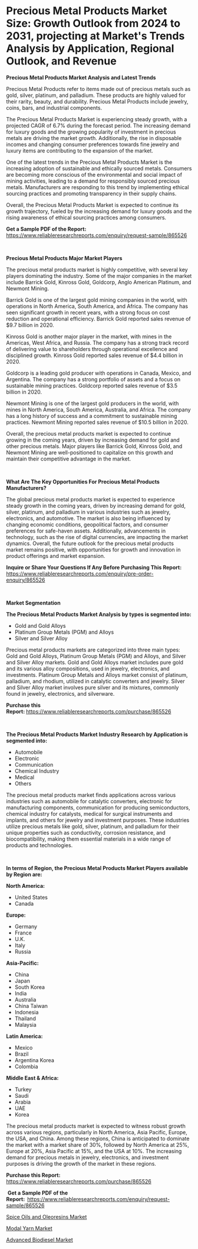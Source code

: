 <p><h1>Precious Metal Products Market Size: Growth Outlook from 2024 to 2031, projecting at Market's Trends Analysis by Application, Regional Outlook, and Revenue</h1></p><p><strong>Precious Metal Products Market Analysis and Latest Trends</strong></p>
<p><p>Precious Metal Products refer to items made out of precious metals such as gold, silver, platinum, and palladium. These products are highly valued for their rarity, beauty, and durability. Precious Metal Products include jewelry, coins, bars, and industrial components.</p><p>The Precious Metal Products Market is experiencing steady growth, with a projected CAGR of 6.7% during the forecast period. The increasing demand for luxury goods and the growing popularity of investment in precious metals are driving the market growth. Additionally, the rise in disposable incomes and changing consumer preferences towards fine jewelry and luxury items are contributing to the expansion of the market.</p><p>One of the latest trends in the Precious Metal Products Market is the increasing adoption of sustainable and ethically sourced metals. Consumers are becoming more conscious of the environmental and social impact of mining activities, leading to a demand for responsibly sourced precious metals. Manufacturers are responding to this trend by implementing ethical sourcing practices and promoting transparency in their supply chains.</p><p>Overall, the Precious Metal Products Market is expected to continue its growth trajectory, fueled by the increasing demand for luxury goods and the rising awareness of ethical sourcing practices among consumers.</p></p>
<p><strong>Get a Sample PDF of the Report:&nbsp;</strong> <a href="https://www.reliableresearchreports.com/enquiry/request-sample/865526">https://www.reliableresearchreports.com/enquiry/request-sample/865526</a></p>
<p>&nbsp;</p>
<p><strong>Precious Metal Products Major Market Players</strong></p>
<p><p>The precious metal products market is highly competitive, with several key players dominating the industry. Some of the major companies in the market include Barrick Gold, Kinross Gold, Goldcorp, Anglo American Platinum, and Newmont Mining.</p><p>Barrick Gold is one of the largest gold mining companies in the world, with operations in North America, South America, and Africa. The company has seen significant growth in recent years, with a strong focus on cost reduction and operational efficiency. Barrick Gold reported sales revenue of $9.7 billion in 2020.</p><p>Kinross Gold is another major player in the market, with mines in the Americas, West Africa, and Russia. The company has a strong track record of delivering value to shareholders through operational excellence and disciplined growth. Kinross Gold reported sales revenue of $4.4 billion in 2020.</p><p>Goldcorp is a leading gold producer with operations in Canada, Mexico, and Argentina. The company has a strong portfolio of assets and a focus on sustainable mining practices. Goldcorp reported sales revenue of $3.5 billion in 2020.</p><p>Newmont Mining is one of the largest gold producers in the world, with mines in North America, South America, Australia, and Africa. The company has a long history of success and a commitment to sustainable mining practices. Newmont Mining reported sales revenue of $10.5 billion in 2020.</p><p>Overall, the precious metal products market is expected to continue growing in the coming years, driven by increasing demand for gold and other precious metals. Major players like Barrick Gold, Kinross Gold, and Newmont Mining are well-positioned to capitalize on this growth and maintain their competitive advantage in the market.</p></p>
<p>&nbsp;</p>
<p><strong>What Are The Key Opportunities For Precious Metal Products Manufacturers?</strong></p>
<p><p>The global precious metal products market is expected to experience steady growth in the coming years, driven by increasing demand for gold, silver, platinum, and palladium in various industries such as jewelry, electronics, and automotive. The market is also being influenced by changing economic conditions, geopolitical factors, and consumer preferences for safe-haven assets. Additionally, advancements in technology, such as the rise of digital currencies, are impacting the market dynamics. Overall, the future outlook for the precious metal products market remains positive, with opportunities for growth and innovation in product offerings and market expansion.</p></p>
<p><strong>Inquire or Share Your Questions If Any Before Purchasing This Report:</strong> <a href="https://www.reliableresearchreports.com/enquiry/pre-order-enquiry/865526">https://www.reliableresearchreports.com/enquiry/pre-order-enquiry/865526</a></p>
<p>&nbsp;</p>
<p><strong>Market Segmentation</strong></p>
<p><strong>The Precious Metal Products Market Analysis by types is segmented into:</strong></p>
<p><ul><li>Gold and Gold Alloys</li><li>Platinum Group Metals (PGM) and Alloys</li><li>Silver and Silver Alloy</li></ul></p>
<p><p>Precious metal products markets are categorized into three main types: Gold and Gold Alloys, Platinum Group Metals (PGM) and Alloys, and Silver and Silver Alloy markets. Gold and Gold Alloys market includes pure gold and its various alloy compositions, used in jewelry, electronics, and investments. Platinum Group Metals and Alloys market consist of platinum, palladium, and rhodium, utilized in catalytic converters and jewelry. Silver and Silver Alloy market involves pure silver and its mixtures, commonly found in jewelry, electronics, and silverware.</p></p>
<p><strong>Purchase this Report:&nbsp;</strong><a href="https://www.reliableresearchreports.com/purchase/865526">https://www.reliableresearchreports.com/purchase/865526</a></p>
<p>&nbsp;</p>
<p><strong>The Precious Metal Products Market Industry Research by Application is segmented into:</strong></p>
<p><ul><li>Automobile</li><li>Electronic</li><li>Communication</li><li>Chemical Industry</li><li>Medical</li><li>Others</li></ul></p>
<p><p>The precious metal products market finds applications across various industries such as automobile for catalytic converters, electronic for manufacturing components, communication for producing semiconductors, chemical industry for catalysts, medical for surgical instruments and implants, and others for jewelry and investment purposes. These industries utilize precious metals like gold, silver, platinum, and palladium for their unique properties such as conductivity, corrosion resistance, and biocompatibility, making them essential materials in a wide range of products and technologies.</p></p>
<p>&nbsp;</p>
<p><strong>In terms of Region, the Precious Metal Products Market Players available by Region are:</strong></p>
<p>
    <p> <strong> North America: </strong>
        <ul>
            <li>United States</li>
            <li>Canada</li>
        </ul>
        </p> 
    <p> <strong> Europe: </strong>
        <ul>
            <li>Germany</li>
            <li>France</li>
            <li>U.K.</li>
            <li>Italy</li>
            <li>Russia</li>
        </ul>
        </p> 
    <p> <strong> Asia-Pacific: </strong>
        <ul>
            <li>China</li>
            <li>Japan</li>
            <li>South Korea</li>
            <li>India</li>
            <li>Australia</li>
            <li>China Taiwan</li>
            <li>Indonesia</li>
            <li>Thailand</li>
            <li>Malaysia</li>
        </ul>
        </p> 
    <p> <strong> Latin America: </strong>
        <ul>
            <li>Mexico</li>
            <li>Brazil</li>
            <li>Argentina Korea</li>
            <li>Colombia</li>
        </ul>
        </p> 
    <p> <strong> Middle East & Africa: </strong>
        <ul>
            <li>Turkey</li>
            <li>Saudi</li>
            <li>Arabia</li>
            <li>UAE</li>
            <li>Korea</li>
        </ul>
    </p>
    </p>
<p><p>The precious metal products market is expected to witness robust growth across various regions, particularly in North America, Asia Pacific, Europe, the USA, and China. Among these regions, China is anticipated to dominate the market with a market share of 30%, followed by North America at 25%, Europe at 20%, Asia Pacific at 15%, and the USA at 10%. The increasing demand for precious metals in jewelry, electronics, and investment purposes is driving the growth of the market in these regions.</p></p>
<p><strong>Purchase this Report: </strong><a href="https://www.reliableresearchreports.com/purchase/865526">https://www.reliableresearchreports.com/purchase/865526</a></p>
<p>&nbsp;<strong>Get a Sample PDF of the Report:&nbsp;&nbsp;</strong><a href="https://www.reliableresearchreports.com/enquiry/request-sample/865526">https://www.reliableresearchreports.com/enquiry/request-sample/865526</a></p>
<p><strong></strong></p>
<p><p><a href="https://github.com/Sinjinluong3e0awx2m195k76/Market-Research-Report-List-1/blob/main/spice-oils-and-oleoresins-market.md">Spice Oils and Oleoresins Market</a></p><p><a href="https://view.publitas.com/reportprime-1/modal-yarn-market-research-report-provides-thorough-industry-overview-which-offers-an-in-depth-analysis-of-product-trends-and-new-market-divisions/">Modal Yarn Market</a></p><p><a href="https://github.com/shotows/Market-Research-Report-List-1/blob/main/advanced-biodiesel-market.md">Advanced Biodiesel Market</a></p></p>